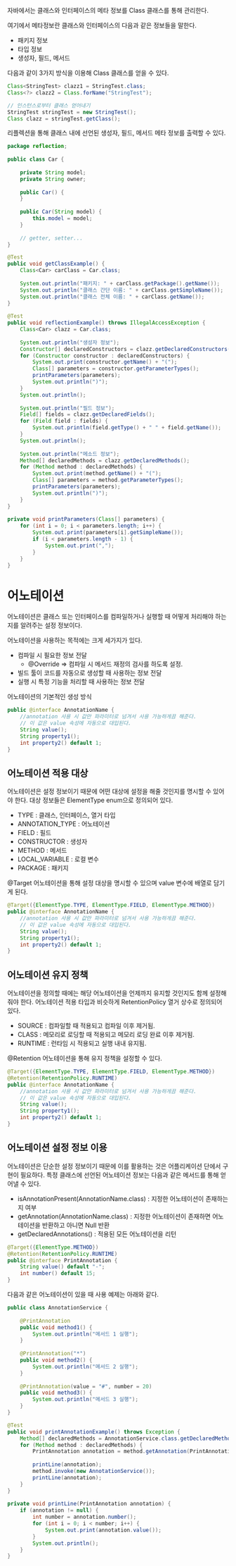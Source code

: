 자바에서는 클래스와 인터페이스의 메타 정보를 Class 클래스를 통해 관리한다.

여기에서 메타정보란 클래스와 인터페이스의 다음과 같은 정보들을 말한다.
- 패키지 정보
- 타입 정보
- 생성자, 필드, 메서드

다음과 같이 3가지 방식을 이용해 Class 클래스를 얻을 수 있다.

~~~ java
Class<StringTest> clazz1 = StringTest.class;  
Class<?> clazz2 = Class.forName("StringTest");  

// 인스턴스로부터 클래스 얻어내기
StringTest stringTest = new StringTest();  
Class clazz = stringTest.getClass();
~~~


리플렉션을 통해 클래스 내에 선언된 생성자, 필드, 메서드 메타 정보를 출력할 수 있다.

~~~ java
package reflection;  
  
public class Car {  
  
    private String model;  
    private String owner;  
  
    public Car() {  
    }  
  
    public Car(String model) {  
        this.model = model;  
    }  
  
    // getter, setter... 
}
~~~

~~~ java
@Test  
public void getClassExample() {  
    Class<Car> carClass = Car.class;  
  
    System.out.println("패키지: " + carClass.getPackage().getName());  
    System.out.println("클래스 간단 이름: " + carClass.getSimpleName());  
    System.out.println("클래스 전체 이름: " + carClass.getName());  
}  
  
@Test  
public void reflectionExample() throws IllegalAccessException {  
    Class<Car> clazz = Car.class;  
  
    System.out.println("생성자 정보");  
    Constructor[] declaredConstructors = clazz.getDeclaredConstructors();  
    for (Constructor constructor : declaredConstructors) {  
        System.out.print(constructor.getName() + "(");  
        Class[] parameters = constructor.getParameterTypes();  
        printParameters(parameters);  
        System.out.println(")");  
    }  
    System.out.println();  
  
    System.out.println("필드 정보");  
    Field[] fields = clazz.getDeclaredFields();  
    for (Field field : fields) {  
        System.out.println(field.getType() + " " + field.getName());  
    }  
    System.out.println();  
  
    System.out.println("메소드 정보");  
    Method[] declaredMethods = clazz.getDeclaredMethods();  
    for (Method method : declaredMethods) {  
        System.out.print(method.getName() + "(");  
        Class[] parameters = method.getParameterTypes();  
        printParameters(parameters);  
        System.out.println(")");  
    }  
}  
  
private void printParameters(Class[] parameters) {  
    for (int i = 0; i < parameters.length; i++) {  
        System.out.print(parameters[i].getSimpleName());  
        if (i < parameters.length - 1) {  
            System.out.print(",");  
        }  
    }  
}
~~~



# 어노테이션

어노테이션은 클래스 또는 인터페이스를 컴파일하거나 실행할 때 어떻게 처리해야 하는지를 알려주는 설정 정보이다. 

어노테이션을 사용하는 목적에는 크게 세가지가 있다.
- 컴파일 시 필요한 정보 전달
	- @Override => 컴파일 시 메서드 재정의 검사를 하도록 설정.
- 빌드 툴이 코드를 자동으로 생성할 때 사용하는 정보 전달
- 실행 시 특정 기능을 처리할 때 사용하는 정보 전달


어노테이션의 기본적인 생성 방식

~~~ java
public @interface AnnotationName {  
    //annotation 사용 시 값만 파라미터로 넘겨서 사용 가능하게끔 해준다.   
	// 이 값은 value 속성에 자동으로 대입된다.  
    String value();   
	String property1();  
    int property2() default 1;  
}
~~~


## 어노테이션 적용 대상

어노테이션은 설정 정보이기 때문에 어떤 대상에 설정을 해줄 것인지를 명시할 수 있어야 한다. 대상 정보들은 ElementType enum으로 정의되어 있다.

- TYPE : 클래스, 인터페이스, 열거 타입
- ANNOTATION_TYPE : 어노테이션
- FIELD : 필드
- CONSTRUCTOR : 생성자
- METHOD : 메서드
- LOCAL_VARIABLE : 로컬 변수
- PACKAGE : 패키지


@Target 어노테이션을 통해 설정 대상을 명시할 수 있으며 value 변수에 배열로 담기게 된다.

~~~ java
@Target({ElementType.TYPE, ElementType.FIELD, ElementType.METHOD})
public @interface AnnotationName {  
    //annotation 사용 시 값만 파라미터로 넘겨서 사용 가능하게끔 해준다.  
    // 이 값은 value 속성에 자동으로 대입된다.  
    String value();  
    String property1();  
    int property2() default 1;  
}
~~~


## 어노테이션 유지 정책

어노테이션을 정의할 때에는 해당 어노테이션을 언제까지 유지할 것인지도 함께 설정해줘야 한다. 어노테이션 적용 타입과 비슷하게 RetentionPolicy 열거 상수로 정의되어 있다.

- SOURCE : 컴파일할 때 적용되고 컴파일 이후 제거됨.
- CLASS : 메모리로 로딩할 때 적용되고 메모리 로딩 완료 이후 제거됨.
- RUNTIME : 런타임 시 적용되고 실행 내내 유지됨.


@Retention 어노테이션을 통해 유지 정책을 설정할 수 있다.

~~~ java
@Target({ElementType.TYPE, ElementType.FIELD, ElementType.METHOD})  
@Retention(RetentionPolicy.RUNTIME)  
public @interface AnnotationName {  
    //annotation 사용 시 값만 파라미터로 넘겨서 사용 가능하게끔 해준다.  
    // 이 값은 value 속성에 자동으로 대입된다.  
    String value();  
    String property1();  
    int property2() default 1;  
}
~~~


## 어노테이션 설정 정보 이용

어노테이션은 단순한 설정 정보이기 때문에 이를 활용하는 것은 어플리케이션 단에서 구현이 필요하다. 특정 클래스에 선언된 어노테이션 정보는 다음과 같은 메서드를 통해 얻어낼 수 있다.

- isAnnotationPresent(AnnotationName.class) : 지정한 어노테이션이 존재하는지 여부
- getAnnotation(AnnotationName.class) : 지정한 어노테이션이 존재하면 어노테이션을 반환하고 아니면 Null 반환
- getDeclaredAnnotations() : 적용된 모든 어노테이션을 리턴


~~~ java
@Target({ElementType.METHOD})  
@Retention(RetentionPolicy.RUNTIME)  
public @interface PrintAnnotation {  
    String value() default "-";  
    int number() default 15;  
}
~~~

다음과 같은 어노테이션이 있을 때 사용 예제는 아래와 같다.

~~~ java
public class AnnotationService {  
  
    @PrintAnnotation  
    public void method1() {  
        System.out.println("메서드 1 실행");  
    }  
  
    @PrintAnnotation("*")  
    public void method2() {  
        System.out.println("메서드 2 실행");  
    }  
  
    @PrintAnnotation(value = "#", number = 20)  
    public void method3() {  
        System.out.println("메서드 3 실행");  
    }  
}
~~~

~~~ java
@Test  
public void printAnnotationExample() throws Exception {  
    Method[] declaredMethods = AnnotationService.class.getDeclaredMethods();  
    for (Method method : declaredMethods) {  
        PrintAnnotation annotation = method.getAnnotation(PrintAnnotation.class);  
  
        printLine(annotation);  
        method.invoke(new AnnotationService());  
        printLine(annotation);  
    }  
}  
  
private void printLine(PrintAnnotation annotation) {  
    if (annotation != null) {  
        int number = annotation.number();  
        for (int i = 0; i < number; i++) {  
            System.out.print(annotation.value());  
        }  
        System.out.println();  
    }  
}
~~~